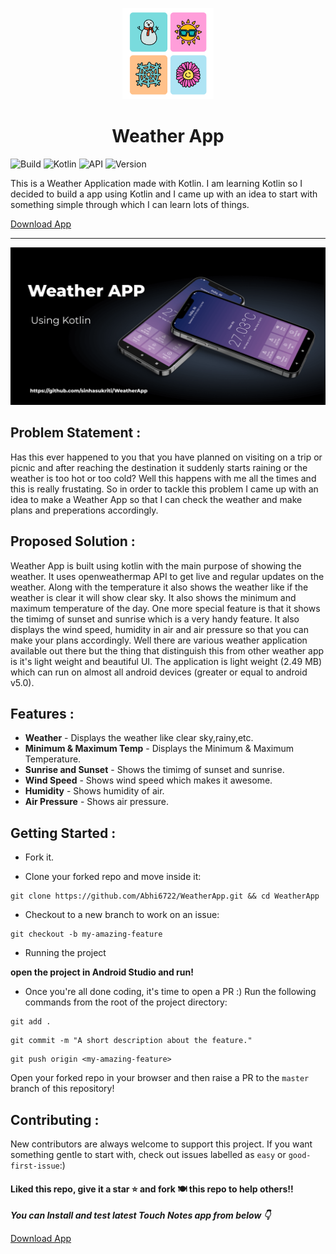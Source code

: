 <p align="center">
    <a href="https://github.com/Abhi6722/WeatherApp">
        <img alt="Weather App" src="https://github.com/Abhi6722/WeatherApp/blob/master/.github/Logo.png" width="146">
    </a>
</p>

<h1 align="center">
    Weather App
</h1>

![Build](https://img.shields.io/badge/Build-Passing-success?https://img.shields.io/endpoint?url=https://language-translator-abhi6722.herokuapp.com&style=for-the-badge)
![Kotlin](https://img.shields.io/badge/Made_with-Kotlin-blueviolet?style=for-the-badge)
![API](https://img.shields.io/badge/API-Openweathermap-green?url=https://openweathermap.org/api&style=for-the-badge)
![Version](https://img.shields.io/badge/Version-v1-fcba03?style=for-the-badge)



This is a Weather Application made with Kotlin. I am learning Kotlin so I decided to build a app using Kotlin and I came up with an idea to start with something simple through which I can learn lots of things.

<a id="raw-url" href="https://github.com/Abhi6722/WeatherApp/releases/download/v1/WeatherApp.apk">Download App</a>

***


<img src="https://github.com/Abhi6722/WeatherApp/blob/master/.github/WeatherApp.png" align="centre">

## Problem Statement :
Has this ever happened to you that you have planned on visiting on a trip or picnic and after reaching the destination it suddenly starts raining or the weather is too hot or too cold? Well this happens with me all the times and this is really frustating. So in order to tackle this problem I came up with an idea to make a Weather App so that I can check the weather and make plans and preperations accordingly.

## Proposed Solution :
Weather App is built using kotlin with the main purpose of showing the weather. It uses openweathermap API to get live and regular updates on the weather. Along with the temperature it also shows the weather like if the weather is clear it will show clear sky. It also shows the minimum and maximum temperature of the day. One more special feature is that it shows the timimg of sunset and sunrise which is a very handy feature. It also displays the wind speed, humidity in air and air pressure so that you can make your plans accordingly. Well there are various weather application available out there but the thing that distinguish this from other weather app is it's light weight and beautiful UI. The application is light weight (2.49 MB) which can run on almost all android devices (greater or equal to android v5.0). 

## Features :

- **Weather** - Displays the weather like clear sky,rainy,etc.
- **Minimum & Maximum Temp** - Displays the Minimum & Maximum Temperature.
- **Sunrise and Sunset** - Shows the timimg of sunset and sunrise.
- **Wind Speed** - Shows wind speed which makes it awesome.
- **Humidity** - Shows humidity of air.
- **Air Pressure** - Shows air pressure.


## Getting Started :
* Fork it.

* Clone your forked repo and move inside it:
```
git clone https://github.com/Abhi6722/WeatherApp.git && cd WeatherApp
```
* Checkout to a new branch to work on an issue:
```
git checkout -b my-amazing-feature
```
* Running the project

**open the project in Android Studio and run!**

* Once you're all done coding, it's time to open a PR :)
Run the following commands from the root of the project directory:
```
git add .
```
```
git commit -m "A short description about the feature."
```
```
git push origin <my-amazing-feature>
```

Open your forked repo in your browser and then raise a PR to the `master` branch of this repository!


## Contributing :
New contributors are always welcome to support this project. If you want something gentle to start with, check out issues labelled as `easy` or `good-first-issue`:) 


#### Liked this repo, give it a star ⭐ and fork 🍽️ this repo to help others!!

***You can Install and test latest Touch Notes app from below 👇*** <br> 

<a id="raw-url" href="https://github.com/Abhi6722/WeatherApp/releases/download/v1/WeatherApp.apk">Download App</a>
